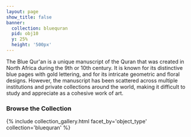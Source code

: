 ```yaml
---
layout: page
show_title: false
banner:
  collection: bluequran
  pid: obj10
  y: 25%
  height: '500px'
---
```


The Blue Qur'an is a unique manuscript of the Quran that was created in North Africa during the 9th or 10th century. It is known for its distinctive blue pages with gold lettering, and for its intricate geometric and floral designs. However, the manuscript has been scattered across multiple institutions and private collections around the world, making it difficult to study and appreciate as a cohesive work of art.

### Browse the Collection

{% include collection_gallery.html facet_by='object_type' collection='bluequran' %}
